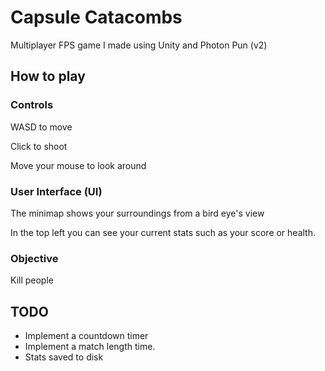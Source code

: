 # Capsule Catacombs
 
Multiplayer FPS game I made using Unity and Photon Pun (v2)

## How to play

### Controls

WASD to move

Click to shoot

Move your mouse to look around

### User Interface (UI)

The minimap shows your surroundings from a bird eye's view

In the top left you can see your current stats such as your score or health.

### Objective
Kill people

## TODO

- Implement a countdown timer
- Implement a match length time.
- Stats saved to disk